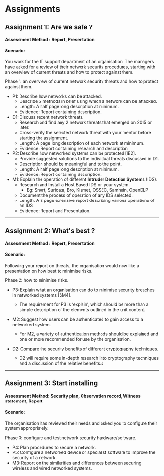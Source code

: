 # Assignments

## Assignment 1: Are we safe ?

#### Assessment Method : Report, Presentation

#### Scenario:
You work for the IT support department of an organisation. The managers have asked for a review of their network security procedures, starting with an overview of current threats and how to protect against them.

Phase 1: an overview of current network security threats and how to protect against them.

* P1: Describe how networks can be attacked.
  * Describe 2 methods in brief using which a network can be attacked.
  * Length: A half page long description at minimum.
  * Evidence: Report containing description.
* D1: Discuss recent network threats.
  * Research and find any 2 network threats that emerged on 2015 or later.
  * Cross-verify the selected network threat with your mentor before starting the assignment.
  * Length: A page long description of each network at minimum.
  * Evidence: Report containing research and description
* P2: Describe how networked systems can be protected [IE2].
  * Provide suggested solutions to the individual threats discussed in D1.
  * Description should be meaningful and to the point.
  * Length: A half page long description at minimum.
  * Evidence: Report containing description.
* M1: Explain the operation of different **Intruder Detection Systems** (IDS).
  * Research and Install a Host Based IDS on your system.
    * Eg: Snort, Suricata, Bro, Kismet, OSSEC, Samhain, OpenDLP
  * Document the process of operation of any IDS selected.
  * Length: A 2 page extensive report describing various operations of an IDS
  * Evidence: Report and Presentation.

---

## Assignment 2: What's best ?

#### Assessment Method : Report, Presentation

#### Scenario:
Following your report on threats, the organisation would now like a presentation on how best to minimise risks.

Phase 2: how to minimise risks.

* P3: Explain what an organisation can do to minimise security breaches in networked systems [SM4].
	* The requirement for P3 is ‘explain’, which should be more than a simple description of the elements outlined in the unit content.

* M2: Suggest how users can be authenticated to gain access to a networked system.
	* For M2, a variety of authentication methods should be explained and one or more recommended for use by the organisation.
* D2: Compare the security benefits of different cryptography techniques.
	* D2 will require some in-depth research into cryptography techniques and a discussion of the relative benefits.s


---

## Assignment 3: Start installing

#### Assessment Method: Security plan, Observation record, Witness statement, Report

#### Scenario:
The organisation has reviewed their needs and asked you to configure their system appropriately.

Phase 3: configure and test network security hardware/software.

* P4: Plan procedures to secure a network.
* P5: Configure a networked device or specialist software to improve the security of a network.
* M3: Report on the similarities and differences between securing wireless and wired networked systems.